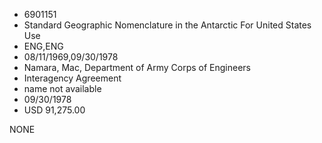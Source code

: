 * 6901151
* Standard Geographic Nomenclature in the Antarctic For United States Use
* ENG,ENG
* 08/11/1969,09/30/1978
* Namara, Mac, Department of Army Corps of Engineers
* Interagency Agreement
*   name not available
* 09/30/1978
* USD 91,275.00

NONE